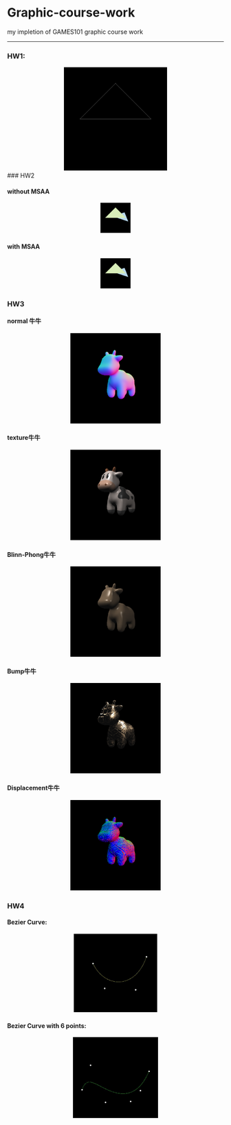 # Graphic-course-work
my impletion of GAMES101 graphic course work

---
### HW1:

<center><img src="./Assign1/res.gif" style="zoom:80%;" /></center>
### HW2

#### without MSAA

<center><img src="./Assign2/image1.png" style="zoom:10%;" /></center>

#### with MSAA

<center><img src="./Assign2/image.png" style="zoom:10%;" /></center>

### HW3

#### normal 牛牛

<center><img src="./Assign3/normal.png" style="zoom:30%;" /></center>

#### texture牛牛

<center><img src="./Assign3/output1.png" style="zoom:30%;" /></center>

#### Blinn-Phong牛牛

<center><img src="./Assign3/output2.png" style="zoom:30%;" /></center>

#### Bump牛牛

<center><img src="./Assign3/output3.png" style="zoom:30%;" /></center>

#### Displacement牛牛

<center><img src="./Assign3/output4.png" style="zoom:30%;" /></center>

### HW4

#### Bezier Curve:

<center><img src="./Assign4/2.jpg" style="zoom:30%;" /></center>

#### Bezier Curve with 6 points:

<center><img src="./Assign4/1.jpg" style="zoom:30%;" /></center>
